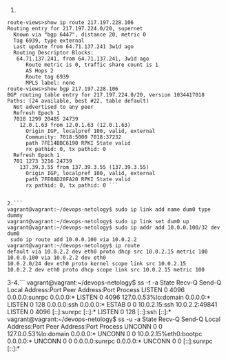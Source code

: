1.
```
route-views>show ip route 217.197.228.106
Routing entry for 217.197.224.0/20, supernet
  Known via "bgp 6447", distance 20, metric 0
  Tag 6939, type external
  Last update from 64.71.137.241 3w1d ago
  Routing Descriptor Blocks:
   64.71.137.241, from 64.71.137.241, 3w1d ago
      Route metric is 0, traffic share count is 1
      AS Hops 2
      Route tag 6939
      MPLS label: none
route-views>show bgp 217.197.228.106
BGP routing table entry for 217.197.224.0/20, version 1034417018
Paths: (24 available, best #22, table default)
  Not advertised to any peer
  Refresh Epoch 1
  7018 1299 20485 24739
    12.0.1.63 from 12.0.1.63 (12.0.1.63)
      Origin IGP, localpref 100, valid, external
      Community: 7018:5000 7018:37232
      path 7FE14BBC6190 RPKI State valid
      rx pathid: 0, tx pathid: 0
  Refresh Epoch 1
  701 1273 3216 24739
    137.39.3.55 from 137.39.3.55 (137.39.3.55)
      Origin IGP, localpref 100, valid, external
      path 7FE0AD28FA20 RPKI State valid
      rx pathid: 0, tx pathid: 0 ```


2.```
vagrant@vagrant:~/devops-netology$ sudo ip link add name dum0 type dummy
vagrant@vagrant:~/devops-netology$ sudo ip link set dum0 up
vagrant@vagrant:~/devops-netology$ sudo ip addr add 10.0.0.100/32 dev dum0
 sudo ip route add 10.0.0.100 via 10.0.2.2
vagrant@vagrant:~/devops-netology$ ip route
default via 10.0.2.2 dev eth0 proto dhcp src 10.0.2.15 metric 100
10.0.0.100 via 10.0.2.2 dev eth0
10.0.2.0/24 dev eth0 proto kernel scope link src 10.0.2.15
10.0.2.2 dev eth0 proto dhcp scope link src 10.0.2.15 metric 100
```
3-4.```
vagrant@vagrant:~/devops-netology$ ss -t -a
State        Recv-Q       Send-Q              Local Address:Port                 Peer Address:Port        Process
LISTEN       0            4096                      0.0.0.0:sunrpc                    0.0.0.0:*
LISTEN       0            4096                127.0.0.53%lo:domain                    0.0.0.0:*
LISTEN       0            128                       0.0.0.0:ssh                       0.0.0.0:*
ESTAB        0            0                       10.0.2.15:ssh                      10.0.2.2:49841
LISTEN       0            4096                         [::]:sunrpc                       [::]:*
LISTEN       0            128                          [::]:ssh                          [::]:*
vagrant@vagrant:~/devops-netology$ ss -u -a
State        Recv-Q       Send-Q               Local Address:Port                 Peer Address:Port       Process
UNCONN       0            0                    127.0.0.53%lo:domain                    0.0.0.0:*
UNCONN       0            0                   10.0.2.15%eth0:bootpc                    0.0.0.0:*
UNCONN       0            0                          0.0.0.0:sunrpc                    0.0.0.0:*
UNCONN       0            0                             [::]:sunrpc                       [::]:*
```
